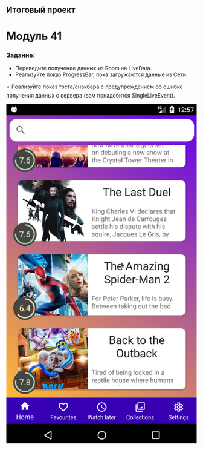 ## Итоговый проект

# Модуль 41

### Задание:

- Переведите получение данных из Room на LiveData.
- Реализуйте показ ProgressBar, пока загружаются данные из Сети.

⭐ Реализуйте показ тоста/снэкбара с предупреждением об ошибке получения данных с сервера (вам понадобится SingleLiveEvent).

![Screenshot](./pix/FilmSearch_41.png)
